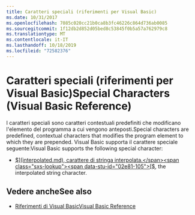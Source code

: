 ```yaml
---
title: Caratteri speciali (riferimenti per Visual Basic)
ms.date: 10/31/2017
ms.openlocfilehash: 7085c020cc21b0ca8b3fc46226c864d736ab0085
ms.sourcegitcommit: 1f12db2d852d05bed8c53845f0b5a57a762979c8
ms.translationtype: MT
ms.contentlocale: it-IT
ms.lasthandoff: 10/18/2019
ms.locfileid: "72582376"
---
```

# <a name="special-characters-visual-basic-reference"></a><span data-ttu-id="02e81-102">Caratteri speciali (riferimenti per Visual Basic)</span><span class="sxs-lookup"><span data-stu-id="02e81-102">Special Characters (Visual Basic Reference)</span></span>

<span data-ttu-id="02e81-103">I caratteri speciali sono caratteri contestuali predefiniti che modificano l'elemento del programma a cui vengono anteposti.</span><span class="sxs-lookup"><span data-stu-id="02e81-103">Special characters are predefined, contextual characters that modifies the program element to which they are prepended.</span></span> <span data-ttu-id="02e81-104">Visual Basic supporta il carattere speciale seguente:</span><span class="sxs-lookup"><span data-stu-id="02e81-104">Visual Basic supports the following special character:</span></span>

- <span data-ttu-id="02e81-105">[$](interpolated.md), carattere di stringa interpolata.</span><span class="sxs-lookup"><span data-stu-id="02e81-105">[$](interpolated.md), the interpolated string character.</span></span>

## <a name="see-also"></a><span data-ttu-id="02e81-106">Vedere anche</span><span class="sxs-lookup"><span data-stu-id="02e81-106">See also</span></span>

- [<span data-ttu-id="02e81-107">Riferimenti di Visual Basic</span><span class="sxs-lookup"><span data-stu-id="02e81-107">Visual Basic Reference</span></span>](../../../visual-basic/language-reference/index.md)
